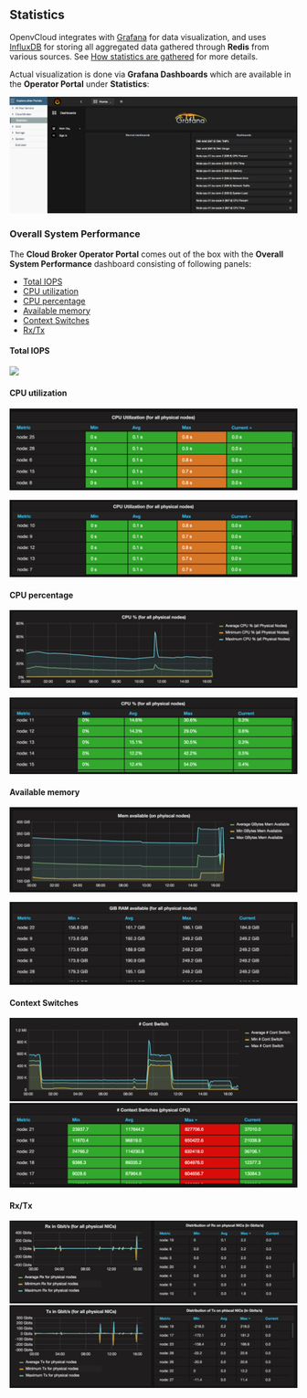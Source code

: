 ## Statistics

OpenvCloud integrates with [Grafana](http://grafana.org/) for data visualization, and uses [InfluxDB](http://docs.grafana.org/datasources/influxdb/) for storing all aggregated data gathered through **Redis** from various sources. See [How statistics are gathered](../Monitoring/Statistics/Statistics.md) for more details.

Actual visualization is done via **Grafana Dashboards** which are available in the **Operator Portal** under **Statistics**:

![](statistics.png)


### Overall System Performance

The **Cloud Broker Operator Portal** comes out of the box with the **Overall System Performance** dashboard consisting of following panels:
- [Total IOPS](#total-iops)
- [CPU utilization](#cpu-utilization)
- [CPU percentage](#cpu-percentage)
- [Available memory](#available-memory)
- [Context Switches](#context-switches)
- [Rx/Tx](#rx-tx)


<a id="total-iops"></a>
#### Total IOPS

![](TotalIOPS.png)


<a id="cpu-utilization"></a>
#### CPU utilization

![](CPU-Utilization.png)

![](CPU-Utilization-Table.png)


<a id="cpu-percentage"></a>
#### CPU percentage

![](CPU-Percentage.png)

![](CPU-Percentage-Table.png)


<a id="available-memory"></a>
#### Available memory

![](Available-Memory.png)

![](Available-Memory-Table.png)


<a id="context-switches"></a>
#### Context Switches

![](Context-Switches.png)
![](Context-Switches-Table.png)


<a id="rx-tx"></a>
#### Rx/Tx

![](Rx.png)
![](Tx.png)
